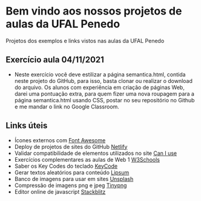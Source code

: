 # Bem vindo aos nossos projetos de aulas da UFAL Penedo
Projetos dos exemplos e links vistos nas aulas da UFAL Penedo
## Exercício aula 04/11/2021
* Neste exercício você deve estilizar a página semantica.html, contida neste projeto do GitHub, para isso, basta clonar ou realizar o download do arquivo. Os alunos com experiência em criação de páginas Web, darei uma pontuação extra, para quem fizer uma nova roupagem para a página semantica.html usando CSS, postar no seu repositório no Github e me mandar o link no Google Classroom.
## Links úteis
* Ícones externos com [Font Awesome](https://fontawesome.com/)
* Deploy de projetos de sites do GitHub [Netlify](https://www.netlify.com/)
* Validar compatibilidade de elementos utilizados no site [Can I use](https://caniuse.com/)
* Exercícios complementares as aulas de Web 1 [W3Schools](https://www.w3schools.com/)
* Saber os Key Codes do teclado [KeyCode](https://keycode.info/)
* Gerar textos aleatórios para conteúdo [Lipsum](https://lipsum.com/) 
* Banco de imagens para usar em sites [Unsplash](https://unsplash.com/)
* Compressão de imagens png e jpeg [Tinypng](https://tinypng.com/)
* Editor online de javascript [Stackblitz](https://stackblitz.com/)